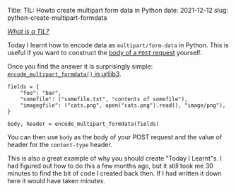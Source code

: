 Title: TIL: Howto create multipart form data in Python
date: 2021-12-12
slug: python-create-multipart-formdata

_[What is a TIL?](../til-explained)_

Today I learnt how to encode data as `multipart/form-data` in Python. This is
useful if you want to construct the [body of a `POST` request](https://developer.mozilla.org/en-US/docs/Web/HTTP/Methods/POST) yourself.

Once you find the answer it is surprisingly simple: [`encode_multipart_formdata()` in urllib3](https://urllib3.readthedocs.io/en/1.26.4/reference/urllib3.fields.html#urllib3.encode_multipart_formdata).

```
fields = {
    "foo": "bar",
    "somefile": ("somefile.txt", "contents of somefile"),
    "imagegfile": ("cats.png", open("cats.png").read(), "image/png"),
}

body, header = encode_multipart_formdata(fields)
```

You can then use `body` as the body of your POST request and the value of
header for the `content-type` header.

This is also a great example of why you should create "Today I Learnt"s. I had
figured out how to do this a few months ago, but it still took me 30 minutes
to find the bit of code I created back then. If I had written it down here it
would have taken minutes.
